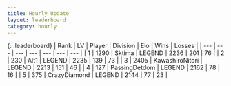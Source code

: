 ```yaml
---
title: Hourly Update
layout: leaderboard
category: hourly
---
```


{: .leaderboard}
| Rank | LV | Player | Division | Elo | Wins | Losses |
| --- | --- | --- | --- | --- | --- | --- |
| <span data-change="1">1</span> | 1290 | <span title="ID: 353063">Sktima</span> | LEGEND | <span data-change="4">2236</span> | <span data-change="1">201</span> | <span data-change="0">76</span> |
| <span data-change="-1">2</span> | 230 | <span title="ID: 443550">Alt1</span> | LEGEND | <span data-change="0">2235</span> | <span data-change="0">139</span> | <span data-change="0">73</span> |
| <span data-change="0">3</span> | 2405 | <span title="ID: 164871">KawashiroNitori</span> | LEGEND | <span data-change="8">2213</span> | <span data-change="3">151</span> | <span data-change="1">46</span> |
| <span data-change="0">4</span> | 127 | <span title="ID: 454837">PassingDetdom</span> | LEGEND | <span data-change="-17">2162</span> | <span data-change="1">78</span> | <span data-change="2">16</span> |
| <span data-change="0">5</span> | 375 | <span title="ID: 202316">CrazyDiamond</span> | LEGEND | <span data-change="0">2144</span> | <span data-change="0">77</span> | <span data-change="0">23</span> |